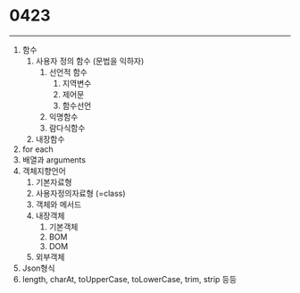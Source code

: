 # 0423

---


1. 함수
   1. 사용자 정의 함수 (문법을 익하자)
      1. 선언적 함수
         1. 지역변수
         2. 제어문
         3. 함수선언
      2. 익명함수
      3. 람다식함수
   2. 내장함수
2. for each
3. 배열과 arguments
4. 객체지향언어
   1. 기본자료형
   2. 사용자정의자료형 (=class)
   3. 객체와 메서드
   4. 내장객체
      1. 기본객체
      2. BOM
      3. DOM
   5. 외부객체
5. Json형식
6. length, charAt, toUpperCase, toLowerCase, trim, strip 등등
